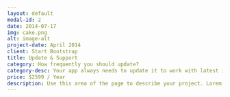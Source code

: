 ```yaml
---
layout: default
modal-id: 2
date: 2014-07-17
img: cake.png
alt: image-alt
project-date: April 2014
client: Start Bootstrap
title: Update & Support
category: How frequently you should update?
category-desc: Your app always needs to update it to work with latest iOS/Android versions. Invest wisely for your mobile app update and maintenance.
price: $2599 / Year
description: Use this area of the page to describe your project. Lorem ipsum dolor sit amet, consectetur adipisicing elit. Mollitia neque assumenda ipsam nihil, molestias magnam, recusandae quos quis inventore quisquam velit asperiores, vitae? Reprehenderit soluta, eos quod consequuntur itaque. Nam.
---
```

